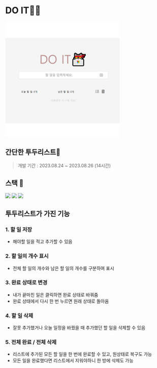 # DO IT🐱‍💻

![Alt text](thumbnail_1.png)

## 간단한 투두리스트🧾

> 개발 기간 : 2023.08.24 ~ 2023.08.26 (14시간)

## 스택 🥞

<img src="https://img.shields.io/badge/html5-E34F26?style=for-the-badge&logo=html5&logoColor=white"> 
<img src="https://img.shields.io/badge/css-1572B6?style=for-the-badge&logo=css3&logoColor=white"> 
<img src="https://img.shields.io/badge/javascript-F7DF1E?style=for-the-badge&logo=javascript&logoColor=black">

## 투두리스트가 가진 기능

### 1. 할 일 저장

- 해야할 일을 적고 추가할 수 있음
<!-- gif 추가 -->

### 2. 할 일의 개수 표시

- 전체 할 일의 개수와 남은 할 일의 개수를 구분하여 표시
<!-- png 추가 -->

### 3. 완료 상태로 변경

- 내가 끝마친 일은 클릭하면 완료 상태로 바꿔줌
- 완료 상태에서 다시 한 번 누르면 원래 상태로 돌아옴
<!-- gif 추가 -->

### 4. 할 일 삭제

- 잘못 추가했거나 오늘 일정을 바꿨을 때 추가했던 할 일을 삭제할 수 있음
<!-- png 추가 -->

### 5. 전체 완료 / 전체 삭제

- 리스트에 추가된 모든 할 일을 한 번에 완료할 수 있고, 원상태로 복구도 가능
- 모든 일을 완료했다면 리스트에서 지워야하니 한 방에 삭제도 가능
<!-- png 추가 -->

